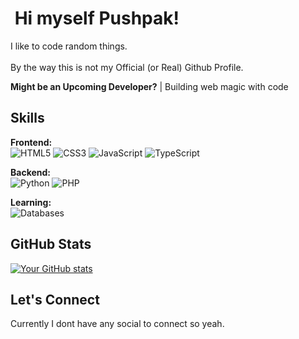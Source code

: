 # ‍ Hi myself Pushpak!
I like to code random things.
<br></br>
By the way this is not my Official (or Real) Github Profile.

**Might be an Upcoming Developer?** | Building web magic with code 

##  Skills
**Frontend:**  
![HTML5](https://img.shields.io/badge/HTML5-E34F26?style=flat&logo=html5&logoColor=white)
![CSS3](https://img.shields.io/badge/CSS3-1572B6?style=flat&logo=css3&logoColor=white)
![JavaScript](https://img.shields.io/badge/JavaScript-F7DF1E?style=flat&logo=javascript&logoColor=black)
![TypeScript](https://img.shields.io/badge/TypeScript-3178C6?style=flat&logo=typescript&logoColor=white)

**Backend:**  
![Python](https://img.shields.io/badge/Python-3776AB?style=flat&logo=python&logoColor=white)
![PHP](https://img.shields.io/badge/PHP-777BB4?style=flat&logo=php&logoColor=white)

**Learning:**  
![Databases](https://img.shields.io/badge/Databases-FFA500?style=flat&logo=database&logoColor=white)

##  GitHub Stats
[![Your GitHub stats](https://github-readme-stats.vercel.app/api?username=PushpkGoat&show_icons=true&theme=radical&count_private=true)](https://github.com/YOURUSERNAME)

##  Let's Connect
Currently I dont have any social to connect so yeah.
